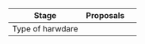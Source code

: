 | Stage            | Proposals |     |
| ---------------- | --------- | --- |
| Type of harwdare |           |     |